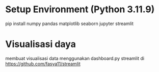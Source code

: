 # Setup Environment (Python 3.11.9)
pip install numpy pandas matplotlib seaborn jupyter streamlit

# Visualisasi daya
membuat visualisasi data menggunakan dashboard.py streamlit di https://github.com/fasya11/streamlit
